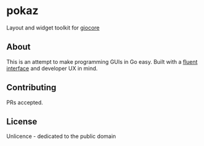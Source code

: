 # pokaz

Layout and widget toolkit for [giocore](https://github.com/l0k18/giocore)

## About

This is an attempt to make programming GUIs in Go easy. Built with a 
[fluent interface](https://en.wikipedia.org/wiki/Fluent_interface) and developer UX in mind.

## Contributing

PRs accepted.

## License

Unlicence - dedicated to the public domain